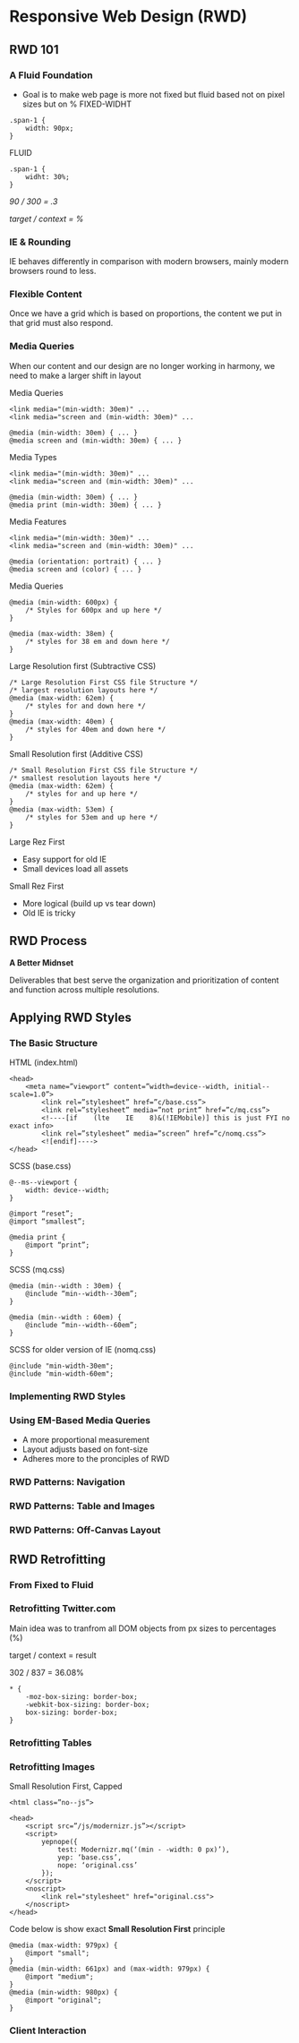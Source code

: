 # Responsive Web Design (RWD)

## RWD 101
### A Fluid Foundation

* Goal is to make web page is more not fixed but fluid based not on pixel sizes but on %
FIXED-WIDHT
```
.span-1 {
    width: 90px;
}
```
FLUID
```
.span-1 {
    widht: 30%;
}
```
_90 / 300 = .3_

_target / context = %_


### __IE & Rounding__

IE behaves differently in comparison with modern browsers, mainly modern browsers round to less.

### __Flexible Content__

Once we have a grid which is based on proportions, the content we put in that grid must also respond.


### __Media Queries__

When our content and our design are no longer working in harmony, we need to make a larger shift in layout

Media Queries
```
<link media="(min-width: 30em)" ...
<link media="screen and (min-width: 30em)" ...

@media (min-width: 30em) { ... }
@media screen and (min-width: 30em) { ... }
```
Media Types
```
<link media="(min-width: 30em)" ...
<link media="screen and (min-width: 30em)" ...

@media (min-width: 30em) { ... }
@media print (min-width: 30em) { ... }
```
Media Features
```
<link media="(min-width: 30em)" ...
<link media="screen and (min-width: 30em)" ...

@media (orientation: portrait) { ... }
@media screen and (color) { ... }
```
Media Queries
```
@media (min-width: 600px) {
    /* Styles for 600px and up here */
}

@media (max-width: 38em) {
    /* styles for 38 em and down here */
}
```
Large Resolution first (Subtractive CSS)
```
/* Large Resolution First CSS file Structure */
/* largest resolution layouts here */
@media (max-width: 62em) {
    /* styles for and down here */
}
@media (max-width: 40em) {
    /* styles for 40em and down here */
}
```
Small Resolution first (Additive CSS)
```
/* Small Resolution First CSS file Structure */
/* smallest resolution layouts here */
@media (max-width: 62em) {
    /* styles for and up here */
}
@media (max-width: 53em) {
    /* styles for 53em and up here */
}
```

Large Rez First
* Easy support for old IE
* Small devices load all assets

Small Rez First
* More logical (build up vs tear down)
* Old IE is tricky


## RWD Process

__A Better Midnset__

Deliverables that best serve the organization and prioritization of content and function across multiple resolutions.


## Applying RWD Styles

### The Basic Structure

HTML (index.html)

```
<head>
    <meta name=”viewport” content=”width=device-­‐width, initial-­‐scale=1.0”>
        <link rel=”stylesheet” href=”c/base.css”>
        <link rel=”stylesheet” media=”not print” href=”c/mq.css”>
        <!-­‐-­‐[if    (lte    IE    8)&(!IEMobile)] this is just FYI no exact info>
        <link rel=”stylesheet” media=”screen” href=”c/nomq.css”>
        <![endif]-­‐-­‐>
</head>
```
SCSS (base.css)
```
@-­‐ms-­‐viewport {
    width: device-­‐width;
}

@import “reset”;
@import “smallest”;

@media print {
    @import “print”;
}
```
SCSS (mq.css)
``` 
@media (min-­‐width : 30em) {
    @include “min-­‐width-­‐30em”;
}

@media (min-­‐width : 60em) {
    @include “min-­‐width-­‐60em”;
}
```
SCSS for older version of IE (nomq.css)
```
@include "min-width-30em";
@include "min-width-60em";
```

### Implementing RWD Styles

### Using EM-Based Media Queries

* A more proportional measurement
* Layout adjusts based on font-size
* Adheres more to the pronciples of RWD

### RWD Patterns: Navigation

### RWD Patterns: Table and Images

### RWD Patterns: Off-Canvas Layout


## RWD Retrofitting

### From Fixed to Fluid

### Retrofitting Twitter.com

Main idea was to tranfrom all DOM objects from px sizes to percentages (%)

target / context = result

302 / 837 = 36.08%
```
* {
    -moz-box-sizing: border-box;
    -webkit-box-sizing: border-box;
    box-sizing: border-box;
}
```

### Retrofitting Tables

### Retrofitting Images

Small Resolution First, Capped

```
<html class=”no-­‐js”>

<head>
    <script src=”/js/modernizr.js”></script>
    <script>
        yepnope({
            test: Modernizr.mq(‘(min - ­‐width: 0 px)’),
            yep: ‘base.css’,
            nope: ‘original.css’
        });
    </script>
    <noscript>
        <link rel="stylesheet" href="original.css">
    </noscript>
</head>
```
Code below is show exact __Small Resolution First__ principle
```
@media (max-width: 979px) {
    @import "small";
}
@media (min-width: 661px) and (max-width: 979px) {
    @import "medium";
}
@media (min-width: 980px) {
    @import "original";
}
```

### Client Interaction







